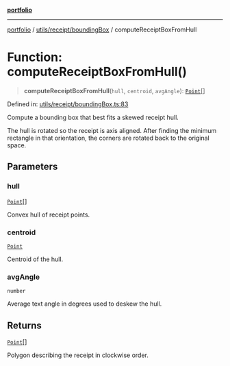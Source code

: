 [**portfolio**](../../../../README.md)

***

[portfolio](../../../../modules.md) / [utils/receipt/boundingBox](../README.md) / computeReceiptBoxFromHull

# Function: computeReceiptBoxFromHull()

> **computeReceiptBoxFromHull**(`hull`, `centroid`, `avgAngle`): [`Point`](../../../../types/api/interfaces/Point.md)[]

Defined in: [utils/receipt/boundingBox.ts:83](https://github.com/tnorlund/Portfolio/blob/f8b0b1f9af03332063469c7d9168d1ae23138426/portfolio/utils/receipt/boundingBox.ts#L83)

Compute a bounding box that best fits a skewed receipt hull.

The hull is rotated so the receipt is axis aligned. After finding the
minimum rectangle in that orientation, the corners are rotated back to
the original space.

## Parameters

### hull

[`Point`](../../../../types/api/interfaces/Point.md)[]

Convex hull of receipt points.

### centroid

[`Point`](../../../../types/api/interfaces/Point.md)

Centroid of the hull.

### avgAngle

`number`

Average text angle in degrees used to deskew the hull.

## Returns

[`Point`](../../../../types/api/interfaces/Point.md)[]

Polygon describing the receipt in clockwise order.
